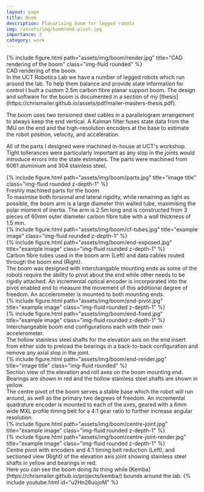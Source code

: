 ```yaml
---
layout: page
title: Boom
description: Planarising boom for legged robots 
img: /assets/img/boom/end-pivot.jpg
importance: 3
category: work
---
```


<div class="row">
    <div class="col-sm mt-3 mt-md-0">
        {% include figure.html path="assets/img/boom/render.jpg" title="CAD rendering of the boom" class="img-fluid rounded" %}
    </div>
</div>
<div class="caption">
    CAD rendering of the boom.
</div>
In the UCT Robotics Lab we have a number of legged robots which run around the lab. To help them balance and provide state information for control I built a custom 2.5m carbon fibre planar support boom. The design and software for the boom is documented in a section of my [thesis](https://chrismailer.github.io/assets/pdf/mailer-masters-thesis.pdf).

The boom uses two tensioned steel cables in a parallelogram arrangement to always keep the end vertical. A Kalman filter fuses state data from the IMU on the end and the high-resolution encoders at the base to estimate the robot position, velocity, and acceleration.

All of the parts I designed were machined in-house at UCT's workshop. Tight tollerances were particularly important as any slop in the joints would introduce errors into the state estimates. The parts were machined from 6061 aluminium and 304 stainless steel.
<div class="row">
    <div class="col-sm mt-3 mt-md-0">
        {% include figure.html path="assets/img/boom/parts.jpg" title="image title" class="img-fluid rounded z-depth-1" %}
    </div>
</div>
<div class="caption">
    Freshly machined parts for the boom.
</div>
To maximise both torsional and lateral rigidity, while remaining as light as possible, the boom arm is a large diameter thin walled tube, maximising the polar moment of inertia. The arm is 2.5m long and is constructed from 3 pieces of 60mm outer diameter carbon fibre tube with a wall thickness of 1.5 mm.
<div class="row justify-content-sm-center">
    <div class="col-sm-7 mt-3 mt-md-0">
        {% include figure.html path="assets/img/boom/cf-tubes.jpg" title="example image" class="img-fluid rounded z-depth-1" %}
    </div>
    <div class="col-sm-5 mt-3 mt-md-0">
        {% include figure.html path="assets/img/boom/end-exposed.jpg" title="example image" class="img-fluid rounded z-depth-1" %}
    </div>
</div>
<div class="caption">
    Carbon fibre tubes used in the boom arm (Left) and data cables routed through the boom end (Right).
</div>
The boom was designed with interchangable mounting ends as some of the robots require the ability to pivot about the end while other needs to be rigidly attached. An incremental optical encoder is incorporated into the pivot enabled end to measure the movement of this additional degree of freedom. An accelerometer is mounted to both mounting ends.
<div class="row justify-content-sm-center">
    <div class="col-sm-6 mt-3 mt-md-0">
        {% include figure.html path="assets/img/boom/end-pivot.jpg" title="example image" class="img-fluid rounded z-depth-1" %}
    </div>
    <div class="col-sm-6 mt-3 mt-md-0">
        {% include figure.html path="assets/img/boom/end-fixed.jpg" title="example image" class="img-fluid rounded z-depth-1" %}
    </div>
</div>
<div class="caption">
    Interchangeable boom end configurations each with their own accelerometer.
</div>
The hollow stainless steel shafts for the elevation axis on the end insert from either side to preload the bearings in a back-to-back configuration and remove any axial slop in the joint.
<div class="row">
    <div class="col-sm mt-3 mt-md-0">
        {% include figure.html path="assets/img/boom/end-render.jpg" title="image title" class="img-fluid rounded" %}
    </div>
</div>
<div class="caption">
    Section view of the elevation and roll axes on the boom mounting end. Bearings are shown in red and the hollow stainless steel shafts are shown in yellow.
</div>
The centre pivot of the boom serves a stable base which the robot will run around, as well as the primary two degrees of freedom. An incremental quadrature encoder is mounted to each of the axes, geared with a 6mm wide MXL profile timing belt for a 4:1 gear ratio to further increase angular resolution.
<div class="row justify-content-sm-center">
    <div class="col-sm-7 mt-3 mt-md-0">
        {% include figure.html path="assets/img/boom/centre-joint.jpg" title="example image" class="img-fluid rounded z-depth-1" %}
    </div>
    <div class="col-sm-5 mt-3 mt-md-0">
        {% include figure.html path="assets/img/boom/centre-joint-render.jpg" title="example image" class="img-fluid rounded z-depth-1" %}
    </div>
</div>
<div class="caption">
    Centre pivot with encoders and 4:1 timing belt reduction (Left), and sectioned view (Right) of the elevation axis joint showing stainless steel shafts in yellow and bearings in red.
</div>
Here you can see the boom doing its thing while [Kemba](https://chrismailer.github.io/projects/kemba/) bounds around the lab.
{% include youtube.html id="u2Hn26uojoM" %}




